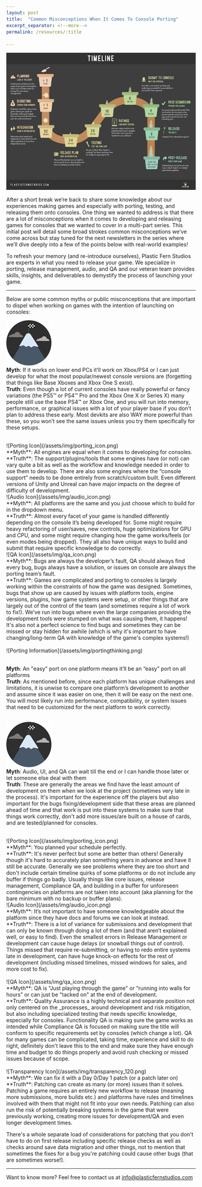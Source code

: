 ```yaml
---
layout: post
title:  "Common Misconceptions When It Comes To Console Porting"
excerpt_separator: <!--more-->
permalink: /resources/:title

---
```

![Timeline](/assets/img/timelinepost.png)

After a short break we’re back to share some knowledge about our experiences making games and especially with porting, testing, and releasing them onto consoles. One thing we wanted to address is that there are a lot of misconceptions when it comes to developing and releasing games for consoles that we wanted to cover in a multi-part series. This initial post will detail some broad strokes common misconceptions we’ve come across but stay tuned for the next newsletters in the series where we’ll dive deeply into a few of the points below with real-world examples!

To refresh your memory (and re-introduce ourselves), Plastic Fern Studios are experts in what you need to release your game. We specialize in porting, release management, audio, and QA and our veteran team provides skills, insights, and deliverables to demystify the process of launching your game.

<!--more-->
----

Below are some common myths or public misconceptions that are important to dispel when working on games with the intention of launching on consoles:

![Release Management Icon](/assets/img/release_management_icon.png)
<br />
**Myth**: If it works on lower end PCs it’ll work on Xbox/PS4 or I can just develop for what the most popular/newest console versions are (forgetting that things like Base Xboxes and Xbox One S exist).
<br />
**Truth**: Even though a lot of current consoles have really powerful or fancy variations (the PS5™ or PS4™ Pro and the Xbox One X or Series X) many people still use the base PS4™ or Xbox One, and you will run into memory, performance, or graphical issues with a lot of your player base if you don’t plan to address these early. Most devkits are also WAY more powerful than these, so you won’t see the same issues unless you try them specifically for these setups.

<br />
![Porting Icon](/assets/img/porting_icon.png)
<br />
**Myth**: All engines are equal when it comes to developing for consoles.
<br />
**Truth**: The support/plugins/tools that some engines have (or not) can vary quite a bit as well as the workflow and knowledge needed in order to use them to develop. There are also some engines where the “console support” needs to be done entirely from scratch/custom built. Even different versions of Unity and Unreal can have major impacts on the degree of difficulty of development.  
<br />
![Audio Icon](/assets/img/audio_icon.png)
<br />
**Myth**: All platforms are the same and you just choose which to build for in the dropdown menu.
<br />
**Truth**: Almost every facet of your game is handled differently depending on the console it’s being developed for. Some might require heavy refactoring of user/saves, new controls, huge optimizations for GPU and CPU, and some might require changing how the game works/feels (or even modes being dropped). They all also have unique ways to build and submit that require specific knowledge to do correctly.  
<br />
![QA Icon](/assets/img/qa_icon.png)
<br />
**Myth**: Bugs are always the developer’s fault, QA should always find every bug, bugs always have a solution, or issues on console are always the porting team’s fault.
<br />
**Truth**: Games are complicated and porting to consoles is largely working within the constraints of how the game was designed. Sometimes, bugs that show up are caused by issues with platform tools, engine versions, plugins, how game systems were setup, or other things that are largely out of the control of the team (and sometimes require a lot of work to fix!). We’ve run into bugs where even the large companies providing the development tools were stumped on what was causing them, it happens! It's also not a perfect science to find bugs and sometimes they can be missed or stay hidden for awhile (which is why it's important to have changing/long-term QA with knowledge of the game's complex systems!)
<br />
<br />
![Porting Information](/assets/img/portingthinking.png)
<br />
<br />

**Myth**: An "easy" port on one platform means it’ll be an “easy” port on all platforms
<br />
**Truth**: As mentioned before, since each platform has unique challenges and limitations, it is unwise to compare one platform’s development to another and assume since it was easier on one, then it will be easy on the next one. You will most likely run into performance, compatibility, or system issues that need to be customized for the next platform to work correctly.
<br />
<br />

![Release Management Icon](/assets/img/release_management_icon.png)
<br />
**Myth**: Audio, UI, and QA can wait till the end or I can handle those later or let someone else deal with them
<br />
**Truth**: These are generally the areas we find have the least amount of development on them when we look at the project (sometimes very late in the process). It's important for the experience off the players but also important for the bugs fixing/development side that these areas are planned ahead of time and that work is put into these systems to make sure that things work correctly, don't add more issues/are built on a house of cards, and are tested/planned for consoles.

<br />
![Porting Icon](/assets/img/porting_icon.png)
<br />
**Myth**: You planned your schedule perfectly.
<br />
**Truth**: It's never perfect but some are better than others! Generally though it's hard to accurately plan something years in advance and have it still be accurate. Generally we see problems where they are too short and don't include certain timeline quirks of some platforms or do not include any buffer if things go badly. Usually things like core issues, release management, Compliance QA, and building in a buffer for unforeseen contingencies on platforms are not taken into account (aka planning for the bare minimum with no backup or buffer plans).  
<br />
![Audio Icon](/assets/img/audio_icon.png)
<br />
**Myth**: It’s not important to have someone knowledgeable about the platform since they have docs and forums we can look at instead.
<br />
**Truth**: There is a lot of variance for submissions and development that can only be known through doing a lot of them (and that aren’t explained well, or easy to find). Even the smallest errors in Release Management or development can cause huge delays (or snowball things out of control). Things missed that require re-submitting, or having to redo entire systems late in development, can have huge knock-on effects for the rest of development (including missed timelines, missed windows for sales, and more cost to fix).
<br />
<br />
![QA Icon](/assets/img/qa_icon.png)
<br />
**Myth**: QA is "Just playing through the game" or “running into walls for hours” or can just be "tacked on" at the end of development.
<br />
**Truth**: Quality Assurance is a highly technical and separate position not only centered on the _processes_ around development and risk mitigation, but also including specialized testing that needs specific knowledge, especially for consoles. Functionality QA is making sure the game works as intended while Compliance QA is focused on making sure the title will conform to specific requirements set by consoles (which change a lot). QA for many games can be complicated, taking time, experience and skill to do right, definitely don't leave this to the end and make sure they have enough time and budget to do things properly and avoid rush checking or missed issues because of scope.
<br />
<br />
![Transparency Icon](/assets/img/transparency_120.png)
<br />
**Myth**: We can fix it with a Day 0/Day 1 patch (or a patch later on)
<br />
**Truth**: Patching can create as many (or more) issues than it solves. Patching a game requires an entirely new workflow to release (meaning more submissions, more builds etc.) and platforms have rules and timelines involved with them that might not fit into your own needs. Patching can also run the risk of potentially breaking systems in the game that were previously working, creating more issues for development/QA and even longer development times.

There's a whole separate load of considerations for patching that you don't have to do on first release including specific release checks as well as checks around save data migration and other things, not to mention that sometimes the fixes for a bug you're patching could cause other bugs (that are sometimes worse!).
<br />

---

Want to know more? Feel free to contact us at [info@plasticfernstudios.com](mailto:info@plasticfernstudios.com)
